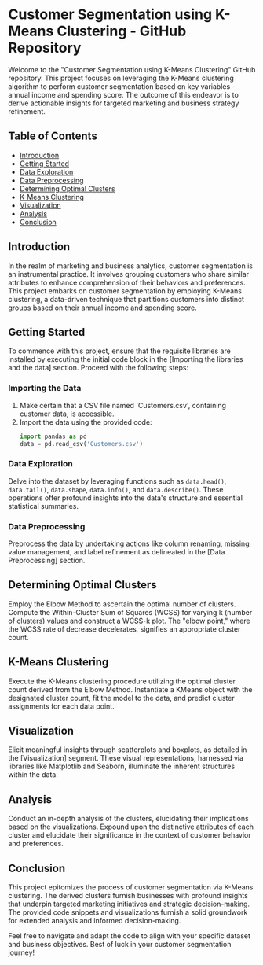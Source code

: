 # Customer Segmentation using K-Means Clustering - GitHub Repository

Welcome to the "Customer Segmentation using K-Means Clustering" GitHub repository. This project focuses on leveraging the K-Means clustering algorithm to perform customer segmentation based on key variables - annual income and spending score. The outcome of this endeavor is to derive actionable insights for targeted marketing and business strategy refinement.

## Table of Contents

- [Introduction](#introduction)
- [Getting Started](#getting-started)
- [Data Exploration](#data-exploration)
- [Data Preprocessing](#data-preprocessing)
- [Determining Optimal Clusters](#determining-optimal-clusters)
- [K-Means Clustering](#k-means-clustering)
- [Visualization](#visualization)
- [Analysis](#analysis)
- [Conclusion](#conclusion)

## Introduction

In the realm of marketing and business analytics, customer segmentation is an instrumental practice. It involves grouping customers who share similar attributes to enhance comprehension of their behaviors and preferences. This project embarks on customer segmentation by employing K-Means clustering, a data-driven technique that partitions customers into distinct groups based on their annual income and spending score.

## Getting Started

To commence with this project, ensure that the requisite libraries are installed by executing the initial code block in the [Importing the libraries and the data] section. Proceed with the following steps:

### Importing the Data

1. Make certain that a CSV file named 'Customers.csv', containing customer data, is accessible.
2. Import the data using the provided code:
   ```python
   import pandas as pd
   data = pd.read_csv('Customers.csv')
   ```

### Data Exploration

Delve into the dataset by leveraging functions such as `data.head()`, `data.tail()`, `data.shape`, `data.info()`, and `data.describe()`. These operations offer profound insights into the data's structure and essential statistical summaries.

### Data Preprocessing

Preprocess the data by undertaking actions like column renaming, missing value management, and label refinement as delineated in the [Data Preprocessing] section.

## Determining Optimal Clusters

Employ the Elbow Method to ascertain the optimal number of clusters. Compute the Within-Cluster Sum of Squares (WCSS) for varying k (number of clusters) values and construct a WCSS-k plot. The "elbow point," where the WCSS rate of decrease decelerates, signifies an appropriate cluster count.

## K-Means Clustering

Execute the K-Means clustering procedure utilizing the optimal cluster count derived from the Elbow Method. Instantiate a KMeans object with the designated cluster count, fit the model to the data, and predict cluster assignments for each data point.

## Visualization

Elicit meaningful insights through scatterplots and boxplots, as detailed in the [Visualization] segment. These visual representations, harnessed via libraries like Matplotlib and Seaborn, illuminate the inherent structures within the data.

## Analysis

Conduct an in-depth analysis of the clusters, elucidating their implications based on the visualizations. Expound upon the distinctive attributes of each cluster and elucidate their significance in the context of customer behavior and preferences.

## Conclusion

This project epitomizes the process of customer segmentation via K-Means clustering. The derived clusters furnish businesses with profound insights that underpin targeted marketing initiatives and strategic decision-making. The provided code snippets and visualizations furnish a solid groundwork for extended analysis and informed decision-making.

Feel free to navigate and adapt the code to align with your specific dataset and business objectives. Best of luck in your customer segmentation journey!

